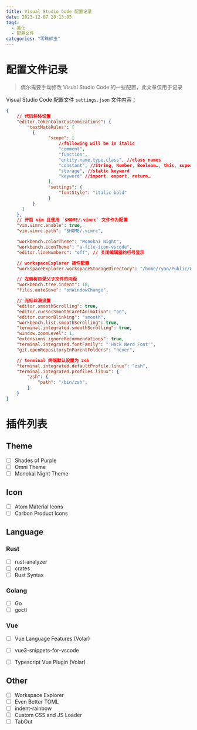 ```yaml
---
title: Visual Studio Code 配置记录
date: 2023-12-07 20:13:05
tags: 
  - 美化
  - 配置文件
categories: "零珠碎玉"
---
```


# 配置文件记录

> 偶尔需要手动修改 Visual Studio Code 的一些配置，此文章仅用于记录

Visual Studio Code 配置文件 `settings.json` 文件内容：

```json
{
    // 代码斜体设置
    "editor.tokenColorCustomizations": {
        "textMateRules": [
          {
                "scope": [
                    //following will be in italic
                    "comment",
                    "function",
                    "entity.name.type.class", //class names
                    "constant", //String, Number, Boolean…, this, super
                    "storage", //static keyword
                    "keyword" //import, export, return…
                ],
                "settings": {
                    "fontStyle": "italic bold"
                }
          }
      ]
    },
    // 开启 vim 且使用 `$HOME/.vimrc` 文件作为配置
    "vim.vimrc.enable": true,
    "vim.vimrc.path": "$HOME/.vimrc",

    "workbench.colorTheme": "Monokai Night",
    "workbench.iconTheme": "a-file-icon-vscode",
    "editor.lineNumbers": "off", // 关闭编辑器的行号显示

    // workspaceExplorer 插件配置
    "workspaceExplorer.workspaceStorageDirectory": "/home/ryan/Public/Workspace",

    // 左侧树目录父子文件的间距
    "workbench.tree.indent": 18,
    "files.autoSave": "onWindowChange",

    // 光标丝滑设置
    "editor.smoothScrolling": true,
    "editor.cursorSmoothCaretAnimation": "on",
    "editor.cursorBlinking": "smooth",
    "workbench.list.smoothScrolling": true,
    "terminal.integrated.smoothScrolling": true,
    "window.zoomLevel": 1,
    "extensions.ignoreRecommendations": true,
    "terminal.integrated.fontFamily": "'Hack Nerd Font'",
    "git.openRepositoryInParentFolders": "never",

    // terminal 终端默认设置为 zsh
    "terminal.integrated.defaultProfile.linux": "zsh",
    "terminal.integrated.profiles.linux": {
        "zsh": {
            "path": "/bin/zsh",
        }
    }
}
```

# 插件列表

## Theme

- [ ] Shades of Purple
- [ ] Omni Theme
- [ ] Monokai Night Theme

## Icon

- [ ] Atom Material Icons
- [ ] Carbon Product Icons

## Language

### Rust

- [ ] rust-analyzer
- [ ] crates 
- [ ] Rust Syntax

### Golang

- [ ] Go
- [ ] goctl

### Vue

- [ ] Vue Language Features (Volar)
- [ ] vue3-snippets-for-vscode
- [ ] Typescript Vue Plugin (Volar)


## Other

- [ ] Workspace Explorer
- [ ] Even Better TOML
- [ ] indent-rainbow
- [ ] Custom CSS and JS Loader
- [ ] TabOut